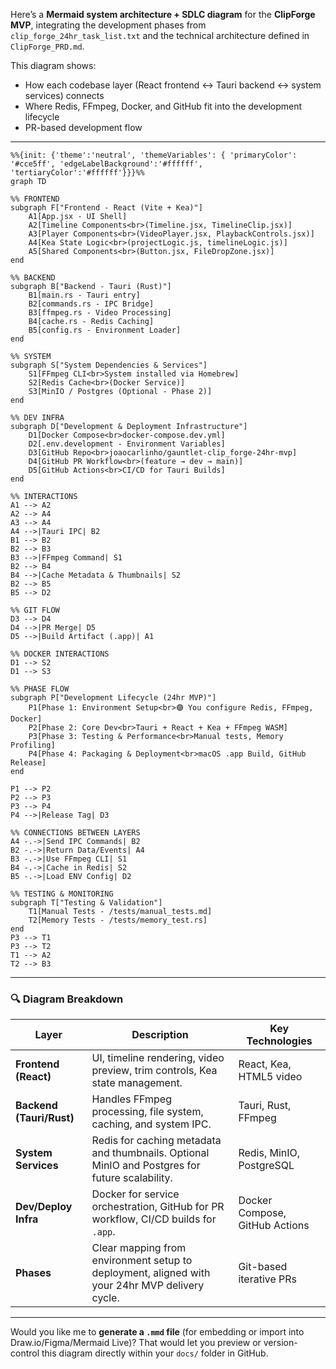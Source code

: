 Here’s a **Mermaid system architecture + SDLC diagram** for the **ClipForge MVP**, integrating the development phases from `clip_forge_24hr_task_list.txt` and the technical architecture defined in `ClipForge_PRD.md`.

This diagram shows:

* How each codebase layer (React frontend ↔ Tauri backend ↔ system services) connects
* Where Redis, FFmpeg, Docker, and GitHub fit into the development lifecycle
* PR-based development flow

---

```mermaid
%%{init: {'theme':'neutral', 'themeVariables': { 'primaryColor': '#cce5ff', 'edgeLabelBackground':'#ffffff', 'tertiaryColor':'#ffffff'}}}%%
graph TD

%% FRONTEND
subgraph F["Frontend - React (Vite + Kea)"]
    A1[App.jsx - UI Shell]
    A2[Timeline Components<br>(Timeline.jsx, TimelineClip.jsx)]
    A3[Player Components<br>(VideoPlayer.jsx, PlaybackControls.jsx)]
    A4[Kea State Logic<br>(projectLogic.js, timelineLogic.js)]
    A5[Shared Components<br>(Button.jsx, FileDropZone.jsx)]
end

%% BACKEND
subgraph B["Backend - Tauri (Rust)"]
    B1[main.rs - Tauri entry]
    B2[commands.rs - IPC Bridge]
    B3[ffmpeg.rs - Video Processing]
    B4[cache.rs - Redis Caching]
    B5[config.rs - Environment Loader]
end

%% SYSTEM
subgraph S["System Dependencies & Services"]
    S1[FFmpeg CLI<br>System installed via Homebrew]
    S2[Redis Cache<br>(Docker Service)]
    S3[MinIO / Postgres (Optional - Phase 2)]
end

%% DEV INFRA
subgraph D["Development & Deployment Infrastructure"]
    D1[Docker Compose<br>docker-compose.dev.yml]
    D2[.env.development - Environment Variables]
    D3[GitHub Repo<br>joaocarlinho/gauntlet-clip_forge-24hr-mvp]
    D4[GitHub PR Workflow<br>(feature → dev → main)]
    D5[GitHub Actions<br>CI/CD for Tauri Builds]
end

%% INTERACTIONS
A1 --> A2
A2 --> A4
A3 --> A4
A4 -->|Tauri IPC| B2
B1 --> B2
B2 --> B3
B3 -->|FFmpeg Command| S1
B2 --> B4
B4 -->|Cache Metadata & Thumbnails| S2
B2 --> B5
B5 --> D2

%% GIT FLOW
D3 --> D4
D4 -->|PR Merge| D5
D5 -->|Build Artifact (.app)| A1

%% DOCKER INTERACTIONS
D1 --> S2
D1 --> S3

%% PHASE FLOW
subgraph P["Development Lifecycle (24hr MVP)"]
    P1[Phase 1: Environment Setup<br>🟣 You configure Redis, FFmpeg, Docker]
    P2[Phase 2: Core Dev<br>Tauri + React + Kea + FFmpeg WASM]
    P3[Phase 3: Testing & Performance<br>Manual tests, Memory Profiling]
    P4[Phase 4: Packaging & Deployment<br>macOS .app Build, GitHub Release]
end

P1 --> P2
P2 --> P3
P3 --> P4
P4 -->|Release Tag| D3

%% CONNECTIONS BETWEEN LAYERS
A4 -.->|Send IPC Commands| B2
B2 -.->|Return Data/Events| A4
B3 -.->|Use FFmpeg CLI| S1
B4 -.->|Cache in Redis| S2
B5 -.->|Load ENV Config| D2

%% TESTING & MONITORING
subgraph T["Testing & Validation"]
    T1[Manual Tests - /tests/manual_tests.md]
    T2[Memory Tests - /tests/memory_test.rs]
end
P3 --> T1
P3 --> T2
T1 --> A2
T2 --> B3
```

---

### 🔍 Diagram Breakdown

| Layer                    | Description                                                                                    | Key Technologies               |
| ------------------------ | ---------------------------------------------------------------------------------------------- | ------------------------------ |
| **Frontend (React)**     | UI, timeline rendering, video preview, trim controls, Kea state management.                    | React, Kea, HTML5 video        |
| **Backend (Tauri/Rust)** | Handles FFmpeg processing, file system, caching, and system IPC.                               | Tauri, Rust, FFmpeg            |
| **System Services**      | Redis for caching metadata and thumbnails. Optional MinIO and Postgres for future scalability. | Redis, MinIO, PostgreSQL       |
| **Dev/Deploy Infra**     | Docker for service orchestration, GitHub for PR workflow, CI/CD builds for `.app`.             | Docker Compose, GitHub Actions |
| **Phases**               | Clear mapping from environment setup to deployment, aligned with your 24hr MVP delivery cycle. | Git-based iterative PRs        |

---

Would you like me to **generate a `.mmd` file** (for embedding or import into Draw.io/Figma/Mermaid Live)?
That would let you preview or version-control this diagram directly within your `docs/` folder in GitHub.

